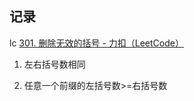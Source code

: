 ## 记录

lc [301. 删除无效的括号 - 力扣（LeetCode）](https://leetcode.cn/problems/remove-invalid-parentheses/)

1. 左右括号数相同

2. 任意一个前缀的左括号数>=右括号数

   